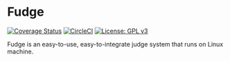 # Fudge

[![Coverage Status](https://coveralls.io/repos/github/SandyKarunia/fudge/badge.svg)](https://coveralls.io/github/SandyKarunia/fudge)
[![CircleCI](https://circleci.com/gh/SandyKarunia/fudge.svg?style=svg)](https://circleci.com/gh/SandyKarunia/fudge)
[![License: GPL v3](https://img.shields.io/badge/License-GPLv3-blue.svg)](https://www.gnu.org/licenses/gpl-3.0)

Fudge is an easy-to-use, easy-to-integrate judge system that runs on Linux machine. 
